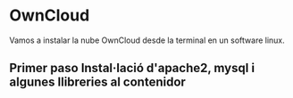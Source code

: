 # OwnCloud
Vamos a instalar la nube OwnCloud desde la terminal en un software linux.
## Primer paso Instal·lació d'apache2, mysql i algunes llibreries al contenidor
